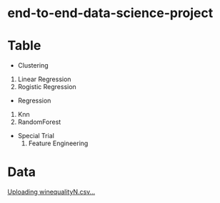 # end-to-end-data-science-project
# Table
- Clustering
1. Linear Regression
2. Rogistic Regression
- Regression
1. Knn
2. RandomForest

- Special Trial
  1. Feature Engineering

# Data

[Uploading winequalityN.csv…]()
